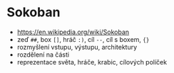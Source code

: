 # Sokoban

- https://en.wikipedia.org/wiki/Sokoban
- zeď `##`, box `[]`, hráč `:)`, cíl `--`, cíl s boxem, `{}`
- rozmyšlení vstupu, výstupu, architektury
- rozdělení na části
- reprezentace světa, hráče, krabic, cílových políček
